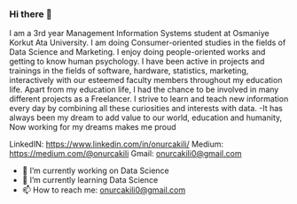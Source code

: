 ### Hi there 👋
I am a 3rd year Management Information Systems student at
Osmaniye Korkut Ata University.
I am doing Consumer-oriented studies in the fields of Data Science
and Marketing.
I enjoy doing people-oriented works and getting to know human
psychology.
I have been active in projects and trainings in the fields of software,
hardware, statistics, marketing, interactively with our esteemed
faculty members throughout my education life.
Apart from my education life, I had the chance to be involved in
many different projects as a Freelancer.
I strive to learn and teach new information every day by combining
all these curiosities and interests with data.
-It has always been my dream to add value to our world, education
and humanity,
Now working for my dreams makes me proud

LinkedIN: https://www.linkedin.com/in/onurcakili/
Medium: https://medium.com/@onurcakili
Gmail: onurcakili0@gmail.com

- 🔭 I’m currently working on Data Science
- 🌱 I’m currently learning Data Science
- 📫 How to reach me: onurcakili0@gmail.com
